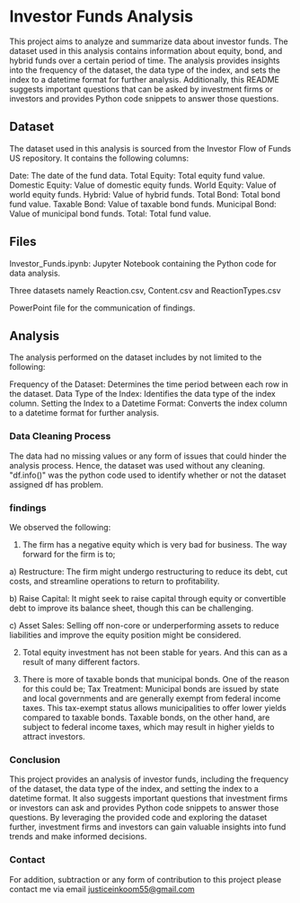 # Investor Funds Analysis
This project aims to analyze and summarize data about investor funds. The dataset used in this analysis contains information about equity, bond, and hybrid funds over a certain period of time. The analysis provides insights into the frequency of the dataset, the data type of the index, and sets the index to a datetime format for further analysis. Additionally, this README suggests important questions that can be asked by investment firms or investors and provides Python code snippets to answer those questions.

## Dataset
The dataset used in this analysis is sourced from the Investor Flow of Funds US repository. It contains the following columns:

Date: The date of the fund data.
Total Equity: Total equity fund value.
Domestic Equity: Value of domestic equity funds.
World Equity: Value of world equity funds.
Hybrid: Value of hybrid funds.
Total Bond: Total bond fund value.
Taxable Bond: Value of taxable bond funds.
Municipal Bond: Value of municipal bond funds.
Total: Total fund value.

## Files
Investor_Funds.ipynb: Jupyter Notebook containing the Python code for data analysis.

Three datasets namely Reaction.csv, Content.csv and ReactionTypes.csv

PowerPoint file for the communication of findings.

## Analysis
The analysis performed on the dataset includes by not limited to the following:

Frequency of the Dataset: Determines the time period between each row in the dataset.
Data Type of the Index: Identifies the data type of the index column.
Setting the Index to a Datetime Format: Converts the index column to a datetime format for further analysis.

### Data Cleaning Process
The data had no missing values or any form of issues that could hinder the analysis process.
Hence, the dataset was used without any cleaning. "df.info()" was the python code used to identify whether or not the dataset
assigned df has problem.

### findings
We observed the following:

1. The firm has a negative equity which is very bad for business. The way forward for the firm is to; 

a) Restructure: The firm might undergo restructuring to reduce its debt, cut costs, and streamline operations to return to profitability.

b) Raise Capital: It might seek to raise capital through equity or convertible debt to improve its balance sheet, though this can be challenging.

c) Asset Sales: Selling off non-core or underperforming assets to reduce liabilities and improve the equity position might be considered.

2. Total equity investment has not been stable for years. And this can as a result of many different factors.

3. There is more of taxable bonds that municipal bonds. One of the reason for this could be; Tax Treatment: Municipal bonds are issued by state and local governments and are generally exempt from federal income taxes. This tax-exempt status allows municipalities to offer lower yields compared to taxable bonds. Taxable bonds, on the other hand, are subject to federal income taxes, which may result in higher yields to attract investors.

### Conclusion
This project provides an analysis of investor funds, including the frequency of the dataset, the data type of the index, and setting the index to a datetime format. It also suggests important questions that investment firms or investors can ask and provides Python code snippets to answer those questions. By leveraging the provided code and exploring the dataset further, investment firms and investors can gain valuable insights into fund trends and make informed decisions.

### Contact
For addition, subtraction or any form of contribution to this project please contact me via email justiceinkoom55@gmail.com
